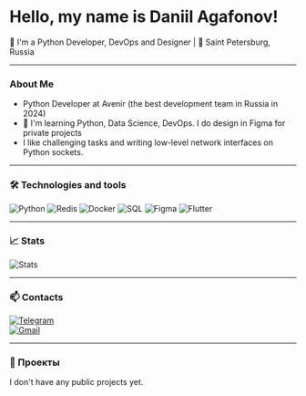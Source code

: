 # Hello, my name is Daniil Agafonov!

🚀 I'm a Python Developer, DevOps and Designer | 📍 Saint Petersburg, Russia

---

### About Me

- Python Developer at Avenir (the best development team in Russia in 2024)
- 🌱 I'm learning Python, Data Science, DevOps. I do design in Figma for private projects
- I like challenging tasks and writing low-level network interfaces on Python sockets.

---

### 🛠️ Technologies and tools
![Python](https://img.shields.io/badge/Python-3776AB?style=for-the-badge&logo=python&logoColor=white)
![Redis](https://img.shields.io/badge/Redis-DC382D?style=for-the-badge&logo=redis&logoColor=white)
![Docker](https://img.shields.io/badge/Docker-2496ED?style=for-the-badge&logo=docker&logoColor=white)
![SQL](https://img.shields.io/badge/SQL-4479A1?style=for-the-badge&logo=postgresql&logoColor=white)
![Figma](https://img.shields.io/badge/Figma-F24E1E?style=for-the-badge&logo=figma&logoColor=white)
![Flutter](https://img.shields.io/badge/Flutter-02569B?style=for-the-badge&logo=flutter&logoColor=white)

---

### 📈 Stats
![Stats](https://github-readme-stats.vercel.app/api?username=iagafon&theme=radical)

---

### 📫 Contacts
[![Telegram](https://img.shields.io/badge/Telegram-2CA5E0?style=for-the-badge&logo=telegram&logoColor=white)](https://t.me/iagafon)  
[![Gmail](https://img.shields.io/badge/Gmail-D14836?style=for-the-badge&logo=gmail&logoColor=white)](mailto:iiagafon@yandex.ru)  

---

### 📌 Проекты  
I don't have any public projects yet.
